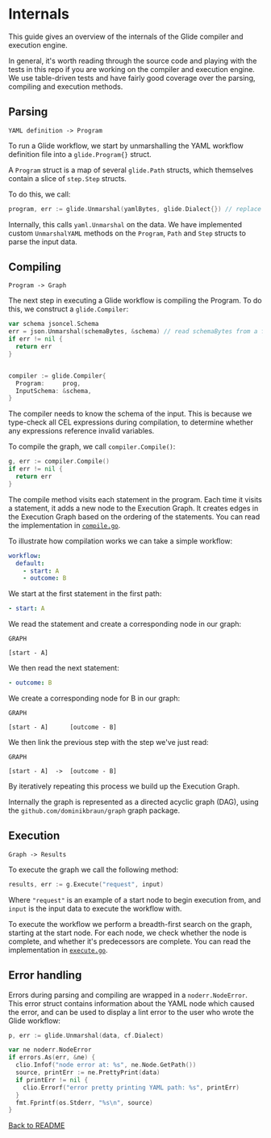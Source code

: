 # Internals

This guide gives an overview of the internals of the Glide compiler and execution engine.

In general, it's worth reading through the source code and playing with the tests in this repo if you are working on the compiler and execution engine. We use table-driven tests and have fairly good coverage over the parsing, compiling and execution methods.

## Parsing

```
YAML definition -> Program
```

To run a Glide workflow, we start by unmarshalling the YAML workflow definition file into a `glide.Program{}` struct.

A `Program` struct is a map of several `glide.Path` structs, which themselves contain a slice of `step.Step` structs.

To do this, we call:

```go
program, err := glide.Unmarshal(yamlBytes, glide.Dialect{}) // replace with the glide dialect you're using
```

Internally, this calls `yaml.Unmarshal` on the data. We have implemented custom `UnmarshalYAML` methods on the `Program`, `Path` and `Step` structs to parse the input data.

## Compiling

```
Program -> Graph
```

The next step in executing a Glide workflow is compiling the Program. To do this, we construct a `glide.Compiler`:

```go
var schema jsoncel.Schema
err = json.Unmarshal(schemaBytes, &schema) // read schemaBytes from a file, etc
if err != nil {
  return err
}


compiler := glide.Compiler{
  Program:     prog,
  InputSchema: &schema,
}
```

The compiler needs to know the schema of the input. This is because we type-check all CEL expressions during compilation, to determine whether any expressions reference invalid variables.

To compile the graph, we call `compiler.Compile()`:

```go
g, err := compiler.Compile()
if err != nil {
  return err
}
```

The compile method visits each statement in the program. Each time it visits a statement, it adds a new node to the Execution Graph. It creates edges in the Execution Graph based on the ordering of the statements. You can read the implementation in [`compile.go`](/compile.go).

To illustrate how compilation works we can take a simple workflow:

```yaml
workflow:
  default:
    - start: A
    - outcome: B
```

We start at the first statement in the first path:

```yaml
- start: A
```

We read the statement and create a corresponding node in our graph:

```
GRAPH

[start - A]

```

We then read the next statement:

```yaml
- outcome: B
```

We create a corresponding node for B in our graph:

```
GRAPH

[start - A]      [outcome - B]
```

We then link the previous step with the step we've just read:

```
GRAPH

[start - A]  ->  [outcome - B]
```

By iteratively repeating this process we build up the Execution Graph.

Internally the graph is represented as a directed acyclic graph (DAG), using the `github.com/dominikbraun/graph` graph package.

## Execution

```
Graph -> Results
```

To execute the graph we call the following method:

```go
results, err := g.Execute("request", input)
```

Where `"request"` is an example of a start node to begin execution from, and `input` is the input data to execute the workflow with.

To execute the workflow we perform a breadth-first search on the graph, starting at the start node. For each node, we check whether the node is complete, and whether it's predecessors are complete. You can read the implementation in [`execute.go`](/execute.go).

## Error handling

Errors during parsing and compiling are wrapped in a `noderr.NodeError`. This error struct contains information about the YAML node which caused the error, and can be used to display a lint error to the user who wrote the Glide workflow:

```go
p, err := glide.Unmarshal(data, cf.Dialect)

var ne noderr.NodeError
if errors.As(err, &ne) {
  clio.Infof("node error at: %s", ne.Node.GetPath())
  source, printErr := ne.PrettyPrint(data)
  if printErr != nil {
    clio.Errorf("error pretty printing YAML path: %s", printErr)
  }
  fmt.Fprintf(os.Stderr, "%s\n", source)
}
```

[Back to README](/README.md)
